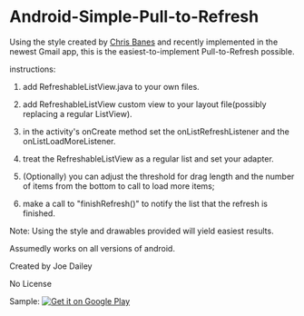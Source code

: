 Android-Simple-Pull-to-Refresh
==============================

Using the style created by [Chris Banes](https://github.com/chrisbanes/ActionBar-PullToRefresh) and recently implemented in the newest Gmail app, this is the easiest-to-implement Pull-to-Refresh possible.

instructions: 

1. add RefreshableListView.java to your own files.

2. add RefreshableListView custom view to your layout file(possibly replacing a regular ListView).

3. in the activity's onCreate method set the onListRefreshListener and the onListLoadMoreListener.

4. treat the RefreshableListView as a regular list and set your adapter.

5. (Optionally) you can adjust the threshold for drag length and the number of items from the bottom to call to load more items;

6. make a call to "finishRefresh()" to notify the list that the refresh is finished.


Note: Using the style and drawables provided will yield easiest results.

Assumedly works on all versions of android.

Created by Joe Dailey

No License

Sample:
[![Get it on Google Play](http://www.android.com/images/brand/get_it_on_play_logo_small.png)](https://play.google.com/store/apps/details?id=com.refreshable.list&hl=en)

